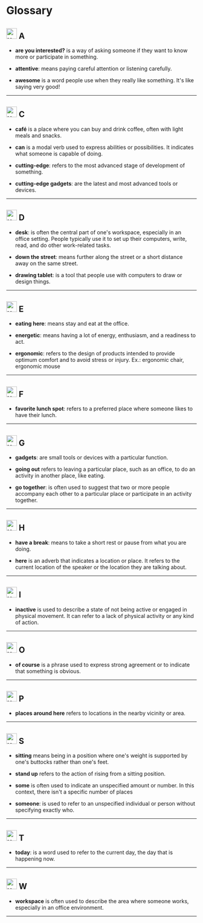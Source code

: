 # Glossary

##  <img width="28" height="28" src="https://img.icons8.com/emoji/28/united-kingdom-emoji.png" alt="united-kingdom-emoji"/> A

- **are you interested?** is a way of asking someone if they want to know more or participate in something.

- **attentive**: means paying careful attention or listening carefully.

-  **awesome** is a word people use when they really like something. It's like saying very good!

---

##  <img width="28" height="28" src="https://img.icons8.com/emoji/28/united-kingdom-emoji.png" alt="united-kingdom-emoji"/> C

- **café** is a place where you can buy and drink coffee, often with light meals and snacks.

- **can** is a modal verb used to express abilities or possibilities. It indicates what someone is capable of doing.

- **cutting-edge**: refers to the most advanced stage of development of something.

- **cutting-edge gadgets**: are the latest and most advanced tools or devices.

---

##  <img width="28" height="28" src="https://img.icons8.com/emoji/28/united-kingdom-emoji.png" alt="united-kingdom-emoji"/> D

- **desk**: is often the central part of one's workspace, especially in an office setting. People typically use it to set up their computers, write, read, and do other work-related tasks.

- **down the street**: means further along the street or a short distance away on the same street.

- **drawing tablet**: is a tool that people use with computers to draw or design things.

---


##  <img width="28" height="28" src="https://img.icons8.com/emoji/28/united-kingdom-emoji.png" alt="united-kingdom-emoji"/> E

- **eating here**: means stay and eat at the office.

- **energetic**: means having a lot of energy, enthusiasm, and a readiness to act.

- **ergonomic**: refers to the design of products intended to provide optimum comfort and to avoid stress or injury. Ex.: ergonomic chair, ergonomic mouse

---

##  <img width="28" height="28" src="https://img.icons8.com/emoji/28/united-kingdom-emoji.png" alt="united-kingdom-emoji"/> F

- **favorite lunch spot**: refers to a preferred place where someone likes to have their lunch.

---

##  <img width="28" height="28" src="https://img.icons8.com/emoji/28/united-kingdom-emoji.png" alt="united-kingdom-emoji"/>  G

- **gadgets**: are small tools or devices with a particular function.

- **going out** refers to leaving a particular place, such as an office, to do an activity in another place, like eating. 

- **go together**: is often used to suggest that two or more people accompany each other to a particular place or participate in an activity together.

---

##  <img width="28" height="28" src="https://img.icons8.com/emoji/28/united-kingdom-emoji.png" alt="united-kingdom-emoji"/> H

- **have a break**: means to take a short rest or pause from what you are doing.

- **here** is an adverb that indicates a location or place. It refers to the current location of the speaker or the location they are talking about.

---

##  <img width="28" height="28" src="https://img.icons8.com/emoji/28/united-kingdom-emoji.png" alt="united-kingdom-emoji"/> I

- **inactive** is used to describe a state of not being active or engaged in physical movement. It can refer to a lack of physical activity or any kind of action.

---

## <img width="28" height="28" src="https://img.icons8.com/emoji/28/united-kingdom-emoji.png" alt="united-kingdom-emoji"/> O

- **of course** is a phrase used to express strong agreement or to indicate that something is obvious.

---

##  <img width="28" height="28" src="https://img.icons8.com/emoji/28/united-kingdom-emoji.png" alt="united-kingdom-emoji"/> P

- **places around here** refers to locations in the nearby vicinity or area.

---

##  <img width="28" height="28" src="https://img.icons8.com/emoji/28/united-kingdom-emoji.png" alt="united-kingdom-emoji"/>  S

- **sitting** means being in a position where one's weight is supported by one's buttocks rather than one's feet.

- **stand up** refers to the action of rising from a sitting position.

- **some** is often used to indicate an unspecified amount or number. In this context, there isn't a specific number of places 

- **someone**: is used to refer to an unspecified individual or person without specifying exactly who.

---

## <img width="28" height="28" src="https://img.icons8.com/emoji/28/united-kingdom-emoji.png" alt="united-kingdom-emoji"/>  T

- **today**: is a word used to refer to the current day, the day that is happening now.

---

##  <img width="28" height="28" src="https://img.icons8.com/emoji/28/united-kingdom-emoji.png" alt="united-kingdom-emoji"/> W

- **workspace** is often used to describe the area where someone works, especially in an office environment.

---